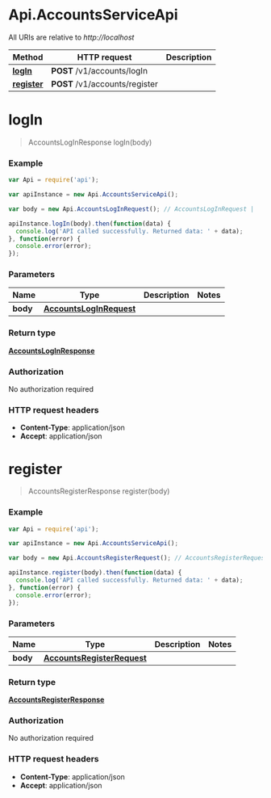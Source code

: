 # Api.AccountsServiceApi

All URIs are relative to *http://localhost*

Method | HTTP request | Description
------------- | ------------- | -------------
[**logIn**](AccountsServiceApi.md#logIn) | **POST** /v1/accounts/logIn | 
[**register**](AccountsServiceApi.md#register) | **POST** /v1/accounts/register | 


<a name="logIn"></a>
# **logIn**
> AccountsLogInResponse logIn(body)



### Example
```javascript
var Api = require('api');

var apiInstance = new Api.AccountsServiceApi();

var body = new Api.AccountsLogInRequest(); // AccountsLogInRequest | 

apiInstance.logIn(body).then(function(data) {
  console.log('API called successfully. Returned data: ' + data);
}, function(error) {
  console.error(error);
});

```

### Parameters

Name | Type | Description  | Notes
------------- | ------------- | ------------- | -------------
 **body** | [**AccountsLogInRequest**](AccountsLogInRequest.md)|  | 

### Return type

[**AccountsLogInResponse**](AccountsLogInResponse.md)

### Authorization

No authorization required

### HTTP request headers

 - **Content-Type**: application/json
 - **Accept**: application/json

<a name="register"></a>
# **register**
> AccountsRegisterResponse register(body)



### Example
```javascript
var Api = require('api');

var apiInstance = new Api.AccountsServiceApi();

var body = new Api.AccountsRegisterRequest(); // AccountsRegisterRequest | 

apiInstance.register(body).then(function(data) {
  console.log('API called successfully. Returned data: ' + data);
}, function(error) {
  console.error(error);
});

```

### Parameters

Name | Type | Description  | Notes
------------- | ------------- | ------------- | -------------
 **body** | [**AccountsRegisterRequest**](AccountsRegisterRequest.md)|  | 

### Return type

[**AccountsRegisterResponse**](AccountsRegisterResponse.md)

### Authorization

No authorization required

### HTTP request headers

 - **Content-Type**: application/json
 - **Accept**: application/json

